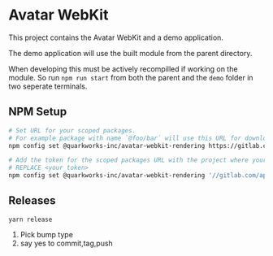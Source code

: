 # Avatar WebKit

This project contains the Avatar WebKit and a demo application.

The demo application will use the built module from the parent directory.

When developing this must be actively recompilled if working on the module.
So run `npm run start` from both the parent and the `demo` folder in two seperate terminals.

## NPM Setup

```bash
# Set URL for your scoped packages.
# For example package with name `@foo/bar` will use this URL for download
npm config set @quarkworks-inc/avatar-webkit-rendering https://gitlab.com/api/v4/projects/33101379/packages/npm/

# Add the token for the scoped packages URL with the project where your package is located.
# REPLACE <your_token>
npm config set @quarkworks-inc/avatar-webkit-rendering '//gitlab.com/api/v4/projects/33101379/packages/npm/:_authToken' "2BXjcxaUnW2dNBXhgt9U"
```

## Releases

`yarn release`

1. Pick bump type
2. say yes to commit,tag,push
